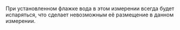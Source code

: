 При установленном флажке вода в этом измерении всегда будет испаряться, что сделает невозможным её размещение в данном измерении.